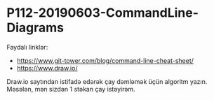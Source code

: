 # P112-20190603-CommandLine-Diagrams

Faydalı linklər:
- https://www.git-tower.com/blog/command-line-cheat-sheet/
- https://www.draw.io/


Draw.io saytından istifadə edərək çay dəmləmək üçün algoritm yazın. Məsələn, mən sizdən 1 stəkan çay istəyirəm.